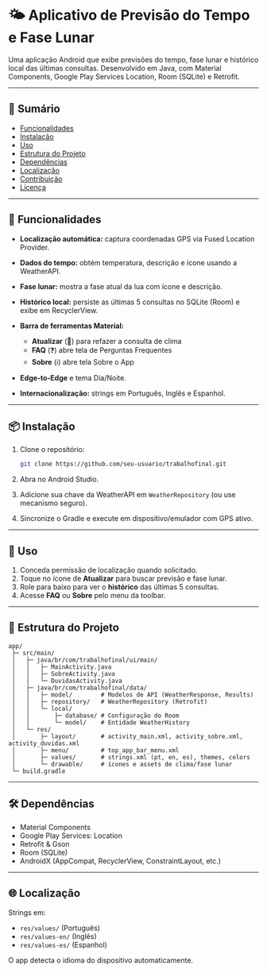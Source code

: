 # 🌤 Aplicativo de Previsão do Tempo e Fase Lunar

Uma aplicação Android que exibe previsões do tempo, fase lunar e histórico local das últimas consultas. Desenvolvido em Java, com Material Components, Google Play Services Location, Room (SQLite) e Retrofit.

---

## 📖 Sumário

* [Funcionalidades](#funcionalidades)
* [Instalação](#instalação)
* [Uso](#uso)
* [Estrutura do Projeto](#estrutura-do-projeto)
* [Dependências](#dependências)
* [Localização](#localização)
* [Contribuição](#contribuição)
* [Licença](#licença)

---

## 🚀 Funcionalidades

* **Localização automática:** captura coordenadas GPS via Fused Location Provider.
* **Dados do tempo:** obtém temperatura, descrição e ícone usando a WeatherAPI.
* **Fase lunar:** mostra a fase atual da lua com ícone e descrição.
* **Histórico local:** persiste as últimas 5 consultas no SQLite (Room) e exibe em RecyclerView.
* **Barra de ferramentas Material:**

  * **Atualizar** (🔄) para refazer a consulta de clima
  * **FAQ** (❓) abre tela de Perguntas Frequentes
  * **Sobre** (ℹ️) abre tela Sobre o App
* **Edge‑to‑Edge** e tema Dia/Noite.
* **Internacionalização:** strings em Português, Inglês e Espanhol.

---

## 📦 Instalação

1. Clone o repositório:

   ```bash
   git clone https://github.com/seu-usuario/trabalhofinal.git
   ```
2. Abra no Android Studio.
3. Adicione sua chave da WeatherAPI em `WeatherRepository` (ou use mecanismo seguro).
4. Sincronize o Gradle e execute em dispositivo/emulador com GPS ativo.

---

## 🎯 Uso

1. Conceda permissão de localização quando solicitado.
2. Toque no ícone de **Atualizar** para buscar previsão e fase lunar.
3. Role para baixo para ver o **histórico** das últimas 5 consultas.
4. Acesse **FAQ** ou **Sobre** pelo menu da toolbar.

---

## 📂 Estrutura do Projeto

```
app/
 ├─ src/main/
 │   ├─ java/br/com/trabalhofinal/ui/main/
 │   │   ├─ MainActivity.java
 │   │   ├─ SobreActivity.java
 │   │   └─ DuvidasActivity.java
 │   ├─ java/br/com/trabalhofinal/data/
 │   │   ├─ model/        # Modelos de API (WeatherResponse, Results)
 │   │   ├─ repository/   # WeatherRepository (Retrofit)
 │   │   └─ local/
 │   │       ├─ database/ # Configuração do Room
 │   │       └─ model/    # Entidade WeatherHistory
 │   └─ res/
 │       ├─ layout/       # activity_main.xml, activity_sobre.xml, activity_duvidas.xml
 │       ├─ menu/         # top_app_bar_menu.xml
 │       ├─ values/       # strings.xml (pt, en, es), themes, colors
 │       └─ drawable/     # ícones e assets de clima/fase lunar
 └─ build.gradle
```

---

## 🛠️ Dependências

* Material Components
* Google Play Services: Location
* Retrofit & Gson
* Room (SQLite)
* AndroidX (AppCompat, RecyclerView, ConstraintLayout, etc.)

---

## 🌐 Localização

Strings em:

* `res/values/` (Português)
* `res/values-en/` (Inglês)
* `res/values-es/` (Espanhol)

O app detecta o idioma do dispositivo automaticamente.
